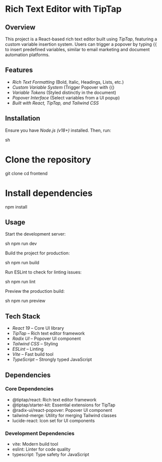 # Rich Text Editor with TipTap

## Overview
This project is a React-based rich text editor built using *TipTap*, featuring a custom variable insertion system. Users can trigger a popover by typing {{ to insert predefined variables, similar to email marketing and document automation platforms.

## Features
- *Rich Text Formatting* (Bold, Italic, Headings, Lists, etc.)
- *Custom Variable System* (Trigger Popover with {{)
- *Variable Tokens* (Styled distinctly in the document)
- *Popover Interface* (Select variables from a UI popup)
- *Built with React, TipTap, and Tailwind CSS*

## Installation

Ensure you have *Node.js (v18+)* installed. Then, run:

sh
# Clone the repository
git clone <your-repo-url>
cd frontend

# Install dependencies
npm install


## Usage

Start the development server:

sh
npm run dev 


Build the project for production:

sh
npm run build 


Run ESLint to check for linting issues:

sh
npm run lint 


Preview the production build:

sh
npm run preview 


## Tech Stack
- *React 19* – Core UI library
- *TipTap* – Rich text editor framework
- *Radix UI* – Popover UI component
- *Tailwind CSS* – Styling
- *ESLint* – Linting
- *Vite* – Fast build tool
- *TypeScript* – Strongly typed JavaScript

## Dependencies
### Core Dependencies
- @tiptap/react: Rich text editor framework
- @tiptap/starter-kit: Essential extensions for TipTap
- @radix-ui/react-popover: Popover UI component
- tailwind-merge: Utility for merging Tailwind classes
- lucide-react: Icon set for UI components

### Development Dependencies
- vite: Modern build tool
- eslint: Linter for code quality
- typescript: Type safety for JavaScript
